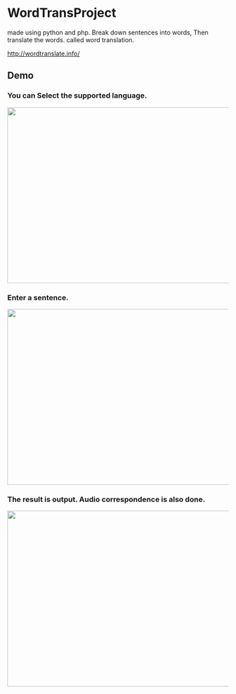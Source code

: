 WordTransProject
====

made using python and php. Break down sentences into words, Then translate the words. called word translation.

http://wordtranslate.info/

## Demo

### You can Select the supported language.

<img src="https://s3.ap-northeast-1.amazonaws.com/ryosukehujisawabucket/WordTranslate1.png?response-content-disposition=inline&X-Amz-Security-Token=AgoGb3JpZ2luEDwaCXVzLXdlc3QtMiKAAox04nvTDvLfT07%2BVD1G7zYRIvYXUEV2pCwIPYjJ2nVB0gX5RJYq1yVrVLq%2FsLNiRZ0C96LBvBeL53PfCYRwE8b40hYAbLFb73baE6Jz2SnGKKA7VgOYfuqBWN4K30hjHcEPw2x%2FFk4FzbCN4pQlq3AdH605a6LPD6AaKjgu9mDPT2V5gQU2KAPXh3Jna1UMI7yYoSbcBUSXwsza1rF4LWeVHX7okdUczicxaxeJIL79AdC1MRitwuU3v8UbGnD5dOc4IzN0QvxURug8T4qlvScadiHeM7KgoT%2F8EZTsMhqRyvJFghvjKzhgX6KvI84QXn6TdO0umYtFPMfgAPvsawgqpgII8f%2F%2F%2F%2F%2F%2F%2F%2F%2F%2FARABGgwxMzI2NDUwOTY2NjciDEl1aAFLV5t0CGMxzSr6ARCAL09tkn%2F2lfyBSQeaI6filmMdywFtbxpqA6s26x0eUtOHSo3RMyTmygnnN08YRf76qmnO7vs%2FPqwMrjVYxhNJd8p29e9%2FDVGtD8mQGJJ7fT6hQMbUauySEi0jX1jRrrRu84uxWE1fWiMNhLRT7ECNUK7dc9bAL2gzCZTnzpUVnWRryVMHCvlSdmmS%2FeB%2BrXdZ6ugQgFGIhqX27st29h2MsxBrNBUViVB5fczDlxHah0GVKRMaGYchEtvy3Z5aTFMMVyzVSvaNaKasSfFC%2Fy3daI1OgYnX7jK6tjwnJFtv%2FeHcGu2NylkWNFyKTyewIMhJn%2Fobc9f8iFgwwYeO2gU%3D&X-Amz-Algorithm=AWS4-HMAC-SHA256&X-Amz-Date=20180709T155522Z&X-Amz-SignedHeaders=host&X-Amz-Expires=300&X-Amz-Credential=ASIAJGI4JDA5S2CJKIZQ%2F20180709%2Fap-northeast-1%2Fs3%2Faws4_request&X-Amz-Signature=7036e2de6c50c937c695660c0f6a48a6b68c96f184f419bf2d75b9638493a5c1" width="600" height="400" />

### Enter a sentence.

<img src="https://s3.ap-northeast-1.amazonaws.com/ryosukehujisawabucket/WordTranslate2.png?response-content-disposition=inline&X-Amz-Security-Token=AgoGb3JpZ2luEDwaCXVzLXdlc3QtMiKAAox04nvTDvLfT07%2BVD1G7zYRIvYXUEV2pCwIPYjJ2nVB0gX5RJYq1yVrVLq%2FsLNiRZ0C96LBvBeL53PfCYRwE8b40hYAbLFb73baE6Jz2SnGKKA7VgOYfuqBWN4K30hjHcEPw2x%2FFk4FzbCN4pQlq3AdH605a6LPD6AaKjgu9mDPT2V5gQU2KAPXh3Jna1UMI7yYoSbcBUSXwsza1rF4LWeVHX7okdUczicxaxeJIL79AdC1MRitwuU3v8UbGnD5dOc4IzN0QvxURug8T4qlvScadiHeM7KgoT%2F8EZTsMhqRyvJFghvjKzhgX6KvI84QXn6TdO0umYtFPMfgAPvsawgqpgII8f%2F%2F%2F%2F%2F%2F%2F%2F%2F%2FARABGgwxMzI2NDUwOTY2NjciDEl1aAFLV5t0CGMxzSr6ARCAL09tkn%2F2lfyBSQeaI6filmMdywFtbxpqA6s26x0eUtOHSo3RMyTmygnnN08YRf76qmnO7vs%2FPqwMrjVYxhNJd8p29e9%2FDVGtD8mQGJJ7fT6hQMbUauySEi0jX1jRrrRu84uxWE1fWiMNhLRT7ECNUK7dc9bAL2gzCZTnzpUVnWRryVMHCvlSdmmS%2FeB%2BrXdZ6ugQgFGIhqX27st29h2MsxBrNBUViVB5fczDlxHah0GVKRMaGYchEtvy3Z5aTFMMVyzVSvaNaKasSfFC%2Fy3daI1OgYnX7jK6tjwnJFtv%2FeHcGu2NylkWNFyKTyewIMhJn%2Fobc9f8iFgwwYeO2gU%3D&X-Amz-Algorithm=AWS4-HMAC-SHA256&X-Amz-Date=20180709T155536Z&X-Amz-SignedHeaders=host&X-Amz-Expires=300&X-Amz-Credential=ASIAJGI4JDA5S2CJKIZQ%2F20180709%2Fap-northeast-1%2Fs3%2Faws4_request&X-Amz-Signature=02c274ad37eb386657f1e84360cbf077f7a2362040c0d369fd271d54ae2d1a30" width="600" height="400" />

### The result is output. Audio correspondence is also done.

<img src="hhttps://s3.ap-northeast-1.amazonaws.com/ryosukehujisawabucket/WordTranslate3.png?response-content-disposition=inline&X-Amz-Security-Token=AgoGb3JpZ2luEDwaCXVzLXdlc3QtMiKAAox04nvTDvLfT07%2BVD1G7zYRIvYXUEV2pCwIPYjJ2nVB0gX5RJYq1yVrVLq%2FsLNiRZ0C96LBvBeL53PfCYRwE8b40hYAbLFb73baE6Jz2SnGKKA7VgOYfuqBWN4K30hjHcEPw2x%2FFk4FzbCN4pQlq3AdH605a6LPD6AaKjgu9mDPT2V5gQU2KAPXh3Jna1UMI7yYoSbcBUSXwsza1rF4LWeVHX7okdUczicxaxeJIL79AdC1MRitwuU3v8UbGnD5dOc4IzN0QvxURug8T4qlvScadiHeM7KgoT%2F8EZTsMhqRyvJFghvjKzhgX6KvI84QXn6TdO0umYtFPMfgAPvsawgqpgII8f%2F%2F%2F%2F%2F%2F%2F%2F%2F%2FARABGgwxMzI2NDUwOTY2NjciDEl1aAFLV5t0CGMxzSr6ARCAL09tkn%2F2lfyBSQeaI6filmMdywFtbxpqA6s26x0eUtOHSo3RMyTmygnnN08YRf76qmnO7vs%2FPqwMrjVYxhNJd8p29e9%2FDVGtD8mQGJJ7fT6hQMbUauySEi0jX1jRrrRu84uxWE1fWiMNhLRT7ECNUK7dc9bAL2gzCZTnzpUVnWRryVMHCvlSdmmS%2FeB%2BrXdZ6ugQgFGIhqX27st29h2MsxBrNBUViVB5fczDlxHah0GVKRMaGYchEtvy3Z5aTFMMVyzVSvaNaKasSfFC%2Fy3daI1OgYnX7jK6tjwnJFtv%2FeHcGu2NylkWNFyKTyewIMhJn%2Fobc9f8iFgwwYeO2gU%3D&X-Amz-Algorithm=AWS4-HMAC-SHA256&X-Amz-Date=20180709T155551Z&X-Amz-SignedHeaders=host&X-Amz-Expires=300&X-Amz-Credential=ASIAJGI4JDA5S2CJKIZQ%2F20180709%2Fap-northeast-1%2Fs3%2Faws4_request&X-Amz-Signature=637c6b2aa6c02823c3efa556e74b29d1d86c666f9c5a3952145799c8c75e84fe" width="600" height="400" />
